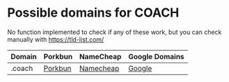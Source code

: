 # Possible domains for COACH

No function implemented to check if any of these work, but you can check manually with https://tld-list.com/

| Domain | Porkbun | NameCheap | Google Domains |
|---|---|---|---|
| .coach | [Porkbun](https://porkbun.com/checkout/search?prb=e814663da1&tlds=&idnLanguage=&search=search&q=.coach) | [Namecheap](https://www.namecheap.com/domains/registration/results/?domain=.coach) | [Google](https://domains.google.com/registrar/search?searchTerm=.coach) |
